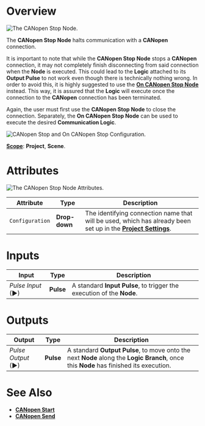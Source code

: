 # Overview

![The CANopen Stop Node.](../../../.gitbook/assets/canopenstop.png)

The **CANopen Stop Node** halts communication with a **CANopen** connection.

It is important to note that while the **CANopen Stop Node** stops a **CANopen** connection, it may not completely finish disconnecting from said connection when the **Node** is executed. This could lead to the **Logic** attached to its **Output Pulse** 
to not work even though there is technically nothing wrong. In order to avoid this, it is highly suggested to use 
the [**On CANopen Stop Node**](events/oncanopenstop.md) instead. This way, it is assured that the **Logic** will execute once the connection to the **CANopen** connection has been terminated.

Again, the user must first use the **CANopen Stop Node** to close the connection. Separately, the **On CANopen Stop Node** can be used to execute the desired **Communication Logic**. 


![CANopen Stop and On CANopen Stop Configuration.](../../../.gitbook/assets/canopenstopconfig.png)

[**Scope**](../overview.md#scopes): **Project**, **Scene**.

# Attributes

![The CANopen Stop Node Attributes.](../../../.gitbook/assets/canopenstopatts.png)

|Attribute|Type|Description|
|----------|---|---|
|`Configuration`|**Drop-down**|The identifying connection name that will be used, which has already been set up in the [**Project Settings**](../../../modules/project-settings/CANopen.md).|

# Inputs

|Input|Type|Description|
|---|---|---|
|*Pulse Input* (►)|**Pulse**|A standard **Input Pulse**, to trigger the execution of the **Node**.|

# Outputs

|Output|Type|Description|
|---|---|---|
|*Pulse Output* (►)|**Pulse**|A standard **Output Pulse**, to move onto the next **Node** along the **Logic Branch**, once this **Node** has finished its execution.|

# See Also

* [**CANopen Start**](canopenstart.md)
* [**CANopen Send**](canopensend.md)

